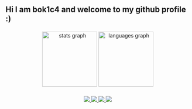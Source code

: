 <h2 align="left">Hi I am bok1c4 and welcome to my github profile :)</h2>

###

<div align="center">
  <img src="https://github-readme-stats.vercel.app/api?username=b0kic4&hide_title=false&hide_rank=false&show_icons=true&include_all_commits=true&count_private=true&disable_animations=false&theme=dracula&locale=en&hide_border=false" height="150" alt="stats graph"  />
  <img src="https://github-readme-stats.vercel.app/api/top-langs?username=maurodesouza&locale=en&hide_title=false&layout=compact&card_width=320&langs_count=5&theme=dracula&hide_border=false" height="150" alt="languages graph"  />
</div>

###


<p align="center">
  <a href="https://skillicons.dev">
    <img src="https://skillicons.dev/icons?i=linux,debian,ubuntu" />
    <img src="https://skillicons.dev/icons?i=git,kubernetes,docker,c,java,go,ts,php,py,neovim,vim,lua" />
    <img src="https://skillicons.dev/icons?i=react,nextjs,vercel,vite,tailwind,threejs,nestjs,nodejs" />
    <img src="https://skillicons.dev/icons?i=postgres,mysql,mongodb,redis,graphql" />
  </a>
</p>


###

<br clear="both">

###
